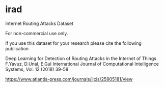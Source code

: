 # irad
Internet Routing Attacks Dataset

For non-commercial use only.

If you use this dataset for your research please cite the following publication

Deep Learning for Detection of Routing Attacks in the Internet of Things
F.Yavuz, D.Unal, E.Gul
International Journal of Computational Intelligence Systems, Vol. 12 (2018) 39-58

https://www.atlantis-press.com/journals/ijcis/25905181/view
